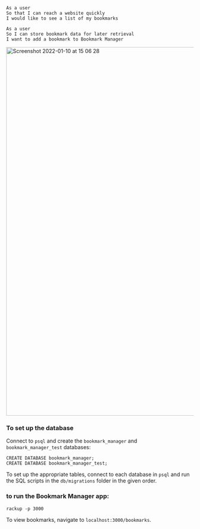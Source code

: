 ```
As a user
So that I can reach a website quickly
I would like to see a list of my bookmarks

As a user
So I can store bookmark data for later retrieval
I want to add a bookmark to Bookmark Manager

```

<img width="990" alt="Screenshot 2022-01-10 at 15 06 28" src="https://user-images.githubusercontent.com/76707857/148790323-adc17cb5-7b5f-49d5-805d-29b74e330943.png">

### To set up the database

Connect to `psql` and create the `bookmark_manager` and `bookmark_manager_test` databases:

```
CREATE DATABASE bookmark_manager;
CREATE DATABASE bookmark_manager_test;
```

To set up the appropriate tables, connect to each database in `psql` and run the SQL scripts in the `db/migrations` folder in the given order.

### to run the Bookmark Manager app:

```
rackup -p 3000
```

To view bookmarks, navigate to `localhost:3000/bookmarks`.
